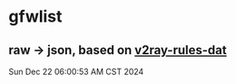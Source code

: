 # gfwlist
## raw -> json, based on [v2ray-rules-dat](https://github.com/Loyalsoldier/v2ray-rules-dat)
Sun Dec 22 06:00:53 AM CST 2024

